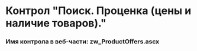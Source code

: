 ﻿---
description: 2.4.9.2
---
# Контрол "Поиск. Проценка (цены и наличие товаров)."
### Имя контрола в веб-части: zw_ProductOffers.ascx

